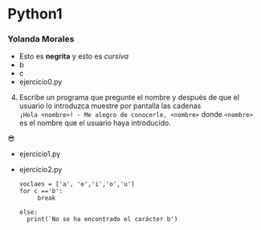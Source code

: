 # Python1
### Yolanda Morales  
- Esto es **negrita** y esto es *cursiva*
- b
- c
- ejercicio0.py  
4. Escribe un programa que pregunte el nombre y después de que el usuario lo introduzca muestre por pantalla las cadenas   
`¡Hola <nombre>! - Me alegro de conocerle, <nombre>`  donde `<nombre>` es el nombre que el usuario haya introducido.

:sunglasses:
- ejercicio1.py
  
- ejercicio2.py
  ```
  voclaes = ['a', 'e','i','o','u']
  for c =='b':
       break
  
  else: 
    print(`No se ha encontrado el carácter b')
  ```
